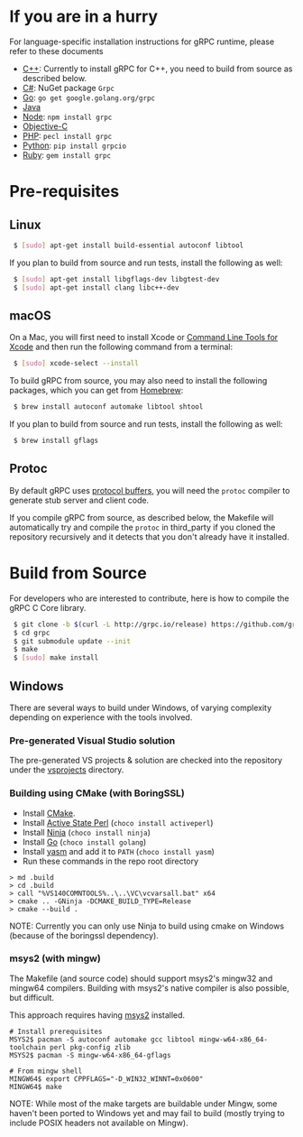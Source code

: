 # If you are in a hurry

For language-specific installation instructions for gRPC runtime, please
refer to these documents

 * [C++](examples/cpp): Currently to install gRPC for C++, you need to build from source as described below.
 * [C#](src/csharp): NuGet package `Grpc`
 * [Go](https://github.com/grpc/grpc-go): `go get google.golang.org/grpc`
 * [Java](https://github.com/grpc/grpc-java)
 * [Node](src/node): `npm install grpc`
 * [Objective-C](src/objective-c)
 * [PHP](src/php): `pecl install grpc`
 * [Python](src/python/grpcio): `pip install grpcio`
 * [Ruby](src/ruby): `gem install grpc`


# Pre-requisites

## Linux

```sh
 $ [sudo] apt-get install build-essential autoconf libtool
```

If you plan to build from source and run tests, install the following as well:
```sh
 $ [sudo] apt-get install libgflags-dev libgtest-dev
 $ [sudo] apt-get install clang libc++-dev
```

## macOS 

On a Mac, you will first need to
install Xcode or
[Command Line Tools for Xcode](https://developer.apple.com/download/more/)
and then run the following command from a terminal:

```sh
 $ [sudo] xcode-select --install
```

To build gRPC from source, you may also need to install the following
packages, which you can get from [Homebrew](https://brew.sh):

```sh
 $ brew install autoconf automake libtool shtool
```

If you plan to build from source and run tests, install the following as well:
```sh
 $ brew install gflags
```

## Protoc

By default gRPC uses [protocol buffers](https://github.com/google/protobuf),
you will need the `protoc` compiler to generate stub server and client code.

If you compile gRPC from source, as described below, the Makefile will
automatically try and compile the `protoc` in third_party if you cloned the
repository recursively and it detects that you don't already have it
installed.


# Build from Source

For developers who are interested to contribute, here is how to compile the
gRPC C Core library.

```sh
 $ git clone -b $(curl -L http://grpc.io/release) https://github.com/grpc/grpc
 $ cd grpc
 $ git submodule update --init
 $ make
 $ [sudo] make install
```

## Windows

There are several ways to build under Windows, of varying complexity depending
on experience with the tools involved.

### Pre-generated Visual Studio solution

The pre-generated VS projects & solution are checked into the repository under the [vsprojects](/vsprojects) directory.

### Building using CMake (with BoringSSL)
- Install [CMake](https://cmake.org/download/).
- Install [Active State Perl](http://www.activestate.com/activeperl/) (`choco install activeperl`)
- Install [Ninja](https://ninja-build.org/) (`choco install ninja`)
- Install [Go](https://golang.org/dl/) (`choco install golang`)
- Install [yasm](http://yasm.tortall.net/) and add it to `PATH` (`choco install yasm`)
- Run these commands in the repo root directory
```
> md .build
> cd .build
> call "%VS140COMNTOOLS%..\..\VC\vcvarsall.bat" x64
> cmake .. -GNinja -DCMAKE_BUILD_TYPE=Release
> cmake --build .
```
NOTE: Currently you can only use Ninja to build using cmake on Windows (because of the boringssl dependency).

### msys2 (with mingw)

The Makefile (and source code) should support msys2's mingw32 and mingw64
compilers. Building with msys2's native compiler is also possible, but
difficult.

This approach requires having [msys2](https://msys2.github.io/) installed.

```
# Install prerequisites
MSYS2$ pacman -S autoconf automake gcc libtool mingw-w64-x86_64-toolchain perl pkg-config zlib
MSYS2$ pacman -S mingw-w64-x86_64-gflags
```

```
# From mingw shell
MINGW64$ export CPPFLAGS="-D_WIN32_WINNT=0x0600"
MINGW64$ make
```

NOTE: While most of the make targets are buildable under Mingw, some haven't been ported to Windows yet
and may fail to build (mostly trying to include POSIX headers not available on Mingw).
